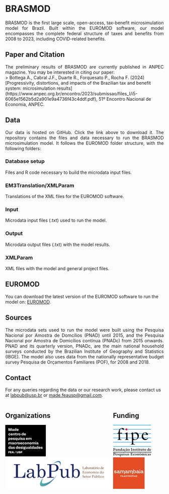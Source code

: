 # BRASMOD    
<div style="text-align: justify;">
    BRASMOD is the first large scale, open-access, tax-benefit microsimulation model for Brazil. Built within the EUROMOD software, our model encompasses the complete federal structure of taxes and benefits from 2008 to 2023, including COVID-related benefits.
</div>

## Paper and Citation
<div style="text-align: justify;">
    The preliminary results of BRASMOD are currently published in ANPEC magazine. You may be interested in citing our paper:
</div>
> Bottega A., Cabral J.F., Duarte R., Forquesato P., Rocha F. (2024) [Progressivity, distortions, and impacts of the Brazilian tax and benefit system: microsimulation results](https://www.anpec.org.br/encontro/2023/submissao/files_I/i5-6065e1562b5d2a901e9a4736f43c4ddf.pdf), 51º Encontro Nacional de Economia, ANPEC.



## Data
<div style="text-align: justify;">
    Our data is hosted on GitHub. Click the link above to download it. The repository contains the files and data necessary to run the BRASMOD microsimulation model. It follows the EUROMOD folder structure, with the following folders:
 </div>

### Database setup
<div style="text-align: justify;">
    Files and R code necessary to build the microdata input files.
</div>

### EM3Translation/XMLParam
<div style="text-align: justify;">
    Translations of the XML files for the EUROMOD software.
</div>

### Input 
<div style="text-align: justify;">
    Microdata input files (.txt) used to run the model.
</div>

### Output
<div style="text-align: justify;">
Microdata output files (.txt) with the model results.
</div>

### XMLParam
<div style="text-align: justify;">
    XML files with the model and general project files.
</div>

## EUROMOD
You can download the latest version of the EUROMOD software to run the model on: [EUROMOD](https://euromod-web.jrc.ec.europa.eu/download-euromod).

## Sources
<div style="text-align: justify;">
    The microdata sets used to run the model were built using the Pesquisa Nacional por Amostra de Domcílios (PNAD) until 2015, and the Pesquisa Nacional por Amostra de Domicílios contínua (PNADc) from 2015 onwards. PNAD and its quarterly version, PNADc, are the main national household surveys conducted by the Brazilian Institute of Geography and Statistics (IBGE). The model also uses data from the nationally representative budget survey Pesquisa de Orçamentos Familiares (POF), for 2008 and 2018.
</div>

## Contact
For any queries regarding the data or our research work, please contact us at <labpub@usp.br> or <made.feausp@gmail.com>.



<div style="display: flex; justify-content: space-between;">
    <div>
        <h2>Organizations</h2>
        <img src="docs/assets/made_logo3.png" alt="MADE logo">
        <img src="docs/assets/labpub2.png" alt="LabPub logo">
    </div>
    <div>
        <h2>Funding</h2>
        <img src="docs/assets/fipe_logo_1.png" alt="FIPE logo">
        <img src="docs/assets/samambaia_logo_1.png" alt="Samambaia logo">
    </div>
</div>
